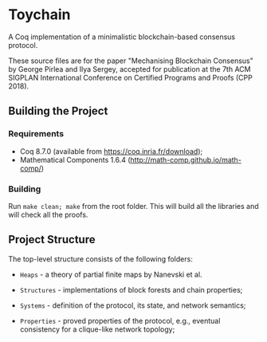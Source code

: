 # Toychain

A Coq implementation of a minimalistic blockchain-based consensus
protocol.

These source files are for the paper "Mechanising Blockchain
Consensus" by George Pirlea and Ilya Sergey, accepted for publication
at the 7th ACM SIGPLAN International Conference on Certified Programs
and Proofs (CPP 2018).

## Building the Project

### Requirements

* Coq 8.7.0 (available from https://coq.inria.fr/download);
* Mathematical Components 1.6.4 (http://math-comp.github.io/math-comp/)

### Building

Run `make clean; make` from the root folder. This will build all
the libraries and will check all the proofs.

## Project Structure

The top-level structure consists of the following folders:

* `Heaps` - a theory of partial finite maps by Nanevski et al.

* `Structures` - implementations of block forests and chain properties;

* `Systems` - definition of the protocol, its state, and network semantics;

* `Properties` - proved properties of the protocol, e.g., eventual
  consistency for a clique-like network topology;

